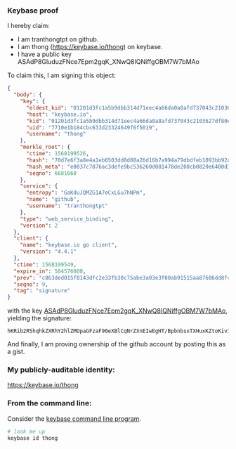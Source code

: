 ### Keybase proof

I hereby claim:

  * I am tranthongtpt on github.
  * I am thong (https://keybase.io/thong) on keybase.
  * I have a public key ASAdP8GluduzFNce7Epm2gqK_XNwQ8IQNiffgOBM7W7bMAo

To claim this, I am signing this object:

```json
{
  "body": {
    "key": {
      "eldest_kid": "01201d3fc1a5b9dbb314d71eec4a66da0a8afd737043c2103627df80e04ced6edb300a",
      "host": "keybase.io",
      "kid": "01201d3fc1a5b9dbb314d71eec4a66da0a8afd737043c2103627df80e04ced6edb300a",
      "uid": "7710e1b184cbc633d23324649f6f5019",
      "username": "thong"
    },
    "merkle_root": {
      "ctime": 1568199526,
      "hash": "70d7e6f3a8e4a1eb6503dd8d08a26d16b7a994a79dbdfeb1093bb92aa035f9733d9476e1e99573828adb186c1779588361e9fd7c3e42f590cfa7e15c088ce33b",
      "hash_meta": "e0037c7876ac3defe9bc536260d081478de208cb0820e6480d36311089cfc350",
      "seqno": 6681660
    },
    "service": {
      "entropy": "GaKduJQMZG1A7eCxLGu7hNPm",
      "name": "github",
      "username": "tranthongtpt"
    },
    "type": "web_service_binding",
    "version": 2
  },
  "client": {
    "name": "keybase.io go client",
    "version": "4.4.1"
  },
  "ctime": 1568199549,
  "expire_in": 504576000,
  "prev": "c863ded015f8143dfc2e33fb30c75abe3a03e3f00ab91515aa87686dd8fcec4f",
  "seqno": 9,
  "tag": "signature"
}
```

with the key [ASAdP8GluduzFNce7Epm2gqK_XNwQ8IQNiffgOBM7W7bMAo](https://keybase.io/thong), yielding the signature:

```
hKRib2R5hqhkZXRhY2hlZMOpaGFzaF90eXBlCqNrZXnEIwEgHT/BpbnbsxTXHuxKZtoKiv1zcEPCEDYn34DgTO1u2zAKp3BheWxvYWTESpcCCcQgyGPe0BX4FD38LjP7MMdavjoD4/AKuRUVqodobdj87E/EILEeN29PsIr2usTr7My4sYMUIcDMfhxchDDTUEb6ktRpAgHCo3NpZ8RA+VDBDlxZJu+IErcVPcRgLusdRo4HgTb102i6I/0khff4t2xf03vTNlePhWk8m4E4D11hr7Ryi4imgPuexgVOA6hzaWdfdHlwZSCkaGFzaIKkdHlwZQildmFsdWXEIJUJRu4URqb6oHiAFCapfAoSec0zxb2yznFPKwcsnKmao3RhZ80CAqd2ZXJzaW9uAQ==

```

And finally, I am proving ownership of the github account by posting this as a gist.

### My publicly-auditable identity:

https://keybase.io/thong

### From the command line:

Consider the [keybase command line program](https://keybase.io/download).

```bash
# look me up
keybase id thong
```
